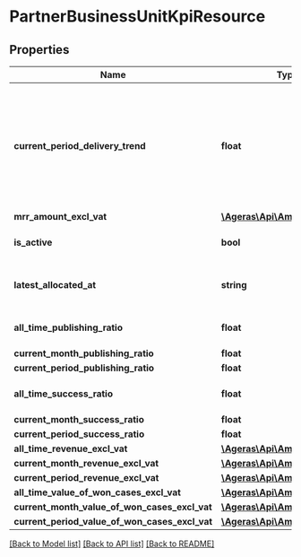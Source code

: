 # PartnerBusinessUnitKpiResource

## Properties
Name | Type | Description | Notes
------------ | ------------- | ------------- | -------------
**current_period_delivery_trend** | **float** | Ratio between optimal delivery ratio and actual delivery ratio within current contract period | [optional] 
**mrr_amount_excl_vat** | [**\Ageras\Api\AmountResource**](AmountResource.md) |  | [optional] 
**is_active** | **bool** | Active status | [optional] [default to false]
**latest_allocated_at** | **string** | Allocated at value of latest allocation | [optional] 
**all_time_publishing_ratio** | **float** | Publishing ratio per period | [optional] 
**current_month_publishing_ratio** | **float** |  | [optional] 
**current_period_publishing_ratio** | **float** |  | [optional] 
**all_time_success_ratio** | **float** | Success ratio per period | [optional] 
**current_month_success_ratio** | **float** |  | [optional] 
**current_period_success_ratio** | **float** |  | [optional] 
**all_time_revenue_excl_vat** | [**\Ageras\Api\AmountResource**](AmountResource.md) |  | [optional] 
**current_month_revenue_excl_vat** | [**\Ageras\Api\AmountResource**](AmountResource.md) |  | [optional] 
**current_period_revenue_excl_vat** | [**\Ageras\Api\AmountResource**](AmountResource.md) |  | [optional] 
**all_time_value_of_won_cases_excl_vat** | [**\Ageras\Api\AmountResource**](AmountResource.md) |  | [optional] 
**current_month_value_of_won_cases_excl_vat** | [**\Ageras\Api\AmountResource**](AmountResource.md) |  | [optional] 
**current_period_value_of_won_cases_excl_vat** | [**\Ageras\Api\AmountResource**](AmountResource.md) |  | [optional] 

[[Back to Model list]](../README.md#documentation-for-models) [[Back to API list]](../README.md#documentation-for-api-endpoints) [[Back to README]](../README.md)


